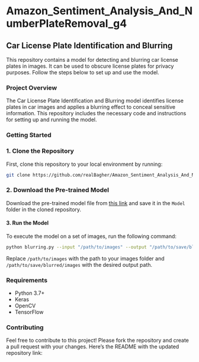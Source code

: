 # Amazon_Sentiment_Analysis_And_NumberPlateRemoval_g4

## Car License Plate Identification and Blurring

This repository contains a model for detecting and blurring car license plates in images. It can be used to obscure license plates for privacy purposes. Follow the steps below to set up and use the model.

### Project Overview
The Car License Plate Identification and Blurring model identifies license plates in car images and applies a blurring effect to conceal sensitive information. This repository includes the necessary code and instructions for setting up and running the model.

### Getting Started

### 1. Clone the Repository
First, clone this repository to your local environment by running:

```bash
git clone https://github.com/realBagher/Amazon_Sentiment_Analysis_And_NumberPlateRemoval_g4.git
```

### 2. Download the Pre-trained Model
Download the pre-trained model file from [this link](https://drive.google.com/file/d/1rtCTLDdEkBxdfsvzc9TS31Z0HXiTTP6X/view?usp=drive_link) and save it in the `Model` folder in the cloned repository.

#### 3. Run the Model
To execute the model on a set of images, run the following command:

```bash
python blurring.py --input "/path/to/images" --output "/path/to/save/blurred/images"
```

Replace `/path/to/images` with the path to your images folder and `/path/to/save/blurred/images` with the desired output path.

### Requirements
- Python 3.7+
- Keras
- OpenCV
- TensorFlow

### Contributing
Feel free to contribute to this project! Please fork the repository and create a pull request with your changes.
Here’s the README with the updated repository link:
